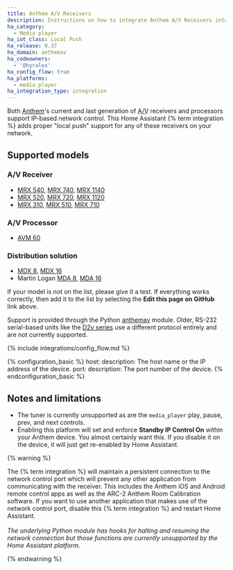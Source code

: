 ```yaml
---
title: Anthem A/V Receivers
description: Instructions on how to integrate Anthem A/V Receivers into Home Assistant.
ha_category:
  - Media player
ha_iot_class: Local Push
ha_release: 0.37
ha_domain: anthemav
ha_codeowners:
  - '@hyralex'
ha_config_flow: true
ha_platforms:
  - media_player
ha_integration_type: integration
---
```


Both [Anthem]'s current and last generation of <abbr title="Audio & video">A/V</abbr> receivers and processors support IP-based network control. This Home Assistant {% term integration %} adds proper "local push" support for any of these receivers on your network.

## Supported models

### A/V Receiver

- [MRX 540](https://www.anthemav.com/products-current/type=av-receiver/model=mrx-540/page=overview), [MRX 740](https://www.anthemav.com/products-current/type=av-receiver/model=mrx-740/page=overview), [MRX 1140](https://www.anthemav.com/products-current/type=av-receiver/model=mrx-1140/page=overview)
- [MRX 520](https://www.anthemav.com/products-current/series=mrx-series-gen3/model=mrx-520/page=overview), [MRX 720](https://www.anthemav.com/products-current/collection=performance/model=mrx-720/page=overview), [MRX 1120](https://www.anthemav.com/products-current/collection=performance/model=mrx-1120/page=overview)
- [MRX 310](https://www.anthemav.com/products-archived/type=av-receiver/model=mrx-310/page=overview), [MRX 510](https://www.anthemav.com/products-archived/series=mrx-series/model=mrx-510/page=overview), [MRX 710](https://www.anthemav.com/products-archived/type=av-receiver/model=mrx-710/page=overview)

### A/V Processor

- [AVM 60](https://www.anthemav.com/products-current/model=avm-60/page=overview)

### Distribution solution

- [MDX 8](https://www.anthemav.com/products-current/type=distribution/model=mdx-8/page=overview), [MDX 16](https://www.anthemav.com/products-current/type=distribution/model=mdx-16/page=overview)
- Martin Logan [MDA 8](https://www.martinlogan.com/en/product/mda8), [MDA 16](https://www.martinlogan.com/en/product/mda16)

If your model is not on the list, please give it a test. If everything works correctly, then add it to the list by selecting the **Edit this page on GitHub** link above.

Support is provided through the Python [anthemav] module. Older, RS-232 serial-based units like the [D2v series](https://www.anthemav.com/products-archived/model=d2v/page=overview) use a different protocol entirely and are not currently supported.

[Anthem]: https://www.anthemav.com/
[anthemav]: https://github.com/nugget/python-anthemav

{% include integrations/config_flow.md %}

{% configuration_basic %}
host:
  description: The host name or the IP address of the device.
port:
  description: The port number of the device.
{% endconfiguration_basic %}

## Notes and limitations

- The tuner is currently unsupported as are the `media_player` play, pause, prev, and next controls.
- Enabling this platform will set and enforce **Standby IP Control On** within your Anthem device. You almost certainly want this. If you disable it on the device, it will just get re-enabled by Home Assistant.

{% warning %}

The {% term integration %} will maintain a persistent connection to the network control port which will prevent any other application from communicating with the receiver. This includes the Anthem iOS and Android remote control apps as well as the ARC-2 Anthem Room Calibration software. If you want to use another application that makes use of the network control port, disable this {% term integration %} and restart Home Assistant.
<br /><br />
*The underlying Python module has hooks for halting and resuming the network connection but those functions are currently unsupported by the Home Assistant platform.*

{% endwarning %}